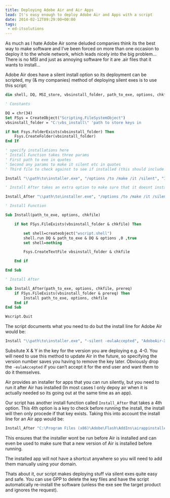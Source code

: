 ```yaml
---
title: Deploying Adobe Air and Air Apps
lead: It's easy enough to deploy Adobe Air and Apps with a script
date: 2014-02-12T09:29:00+00:00
tags:
 - ed-itsolutions
---
```

As much as I hate Adobe Air some deluded companies think its the best way to make software and I’ve been forced on more than one occasion to deploy it to the whole network, which leads nicely into the big problem… There is no MSI and just as annoying software for it are .air files that it wants to install…

Adobe Air does have a silent install option so its deployment can be scripted, my (& my companies) method of deploying silent exes is to use this script:

```vb
dim shell, DQ, MSI_store, vbsinstall_folder, path_to_exe, options, chkfile

' Constants

DQ = chr(34)
Set FSys = CreateObject("Scripting.FileSystemObject")
vbsinstall_folder = "C:\vbs_install\" 'path to store keys in

if Not Fsys.FolderExists(vbsinstall_folder) Then
	Fsys.CreateFolder(vbsinstall_folder)
End If

' specify installations here
' Install Function takes three params
' First path to exe in quotes
' Second any params to make it silent etc in quotes
' Third file to check against to see if installed (this should include version number) in quotes

Install "\\path\to\installer.exe", "/options /to /make /it /silent", "Identifying key"

' Install After takes an extra option to make sure that it doesnt install until after something else

Install_After "\\path\to\installer.exe", "/options /to /make /it /silent", "Identifying key", "Prereq Key"

' Install Function

Sub Install(path_to_exe, options, chkfile)

	if Not FSys.FileExists(vbsinstall_folder & chkfile) Then

		set shell=createobject("wscript.shell")
		shell.run DQ & path_to_exe & DQ & options ,0 ,true
		set shell=nothing

		Fsys.CreateTextFile vbsinstall_folder & chkfile

	End if

End Sub

' Install After

Sub Install_After(path_to_exe, options, chkfile, prereq)
	if FSys.FileExists(vbsinstall_folder & prereq) Then
		Install path_to_exe, options, chkfile
	End if
End Sub

Wscript.Quit
```

The script documents what you need to do but the install line for Adobe Air would be:

```vb
Install "\\path\to\installer.exe", "-silent -eulaAccepted", "AdobeAir-X-Y"
```

Subsitute X & Y in the key for the version you are deploying e.g. 4-0. You will need to use this method to update Air in the future, so specifying the version number saves you having to remove the key later. Obviously drop the `-eulaAccepted` if you can’t accept it for the end user and want them to do it themselves.

Air provides an installer for apps that you can run silently, but you need to run it after Air has installed (In most cases I only depoy air when it is actually needed so its going out at the same time as an app).

Our script has another install function called `Install_After` that takes a 4th option. This 4th option is a key to check before running the install, the install will then only procede if that key exists. Taking this into account the install line for an Air app would be:

```vb
Install_After "C:\Program Files (x86)\Adobe\Flash\AddIns\airappinstaller\airappinstaller.exe", "-silent \\path\to\air\app\with\no\spaces.air", "App", "AdobeAir-X-Y"
```

This ensures that the installer wont be run before Air is installed and can even be used to make sure that a new version of Air is installed before running.

The installed app will not have a shortcut anywhere so you will need to add them manually using your domain.

Thats about it, our script makes deploying stuff via silent exes quite easy and safe. You can use GPP to delete the key files and have the script automatically re-install the software (unless the exe see the target product and ignores the request).
